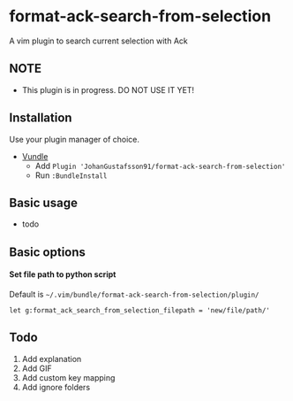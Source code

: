 # format-ack-search-from-selection
A vim plugin to search current selection with Ack

## NOTE
- This plugin is in progress. DO NOT USE IT YET!

## Installation

Use your plugin manager of choice.

- [Vundle](https://github.com/gmarik/vundle)
  - Add `Plugin 'JohanGustafsson91/format-ack-search-from-selection'`
  - Run `:BundleInstall`

## Basic usage
- todo

## Basic options

#### Set file path to python script
Default is `~/.vim/bundle/format-ack-search-from-selection/plugin/`

```
let g:format_ack_search_from_selection_filepath = 'new/file/path/'
```



## Todo

1. Add explanation
2. Add GIF
3. Add custom key mapping
4. Add ignore folders

